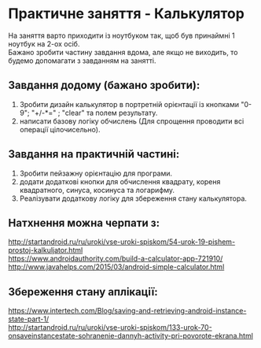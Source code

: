 # Практичне заняття - Калькулятор
На заняття варто приходити із ноутбуком так, щоб був принаймні 1 ноутбук на 2-ох осіб.<br>
Бажано зробити частину  завдання вдома, але якщо не виходить, то будемо допомагати з завданням на занятті.<br>

## Завдання додому (бажано зробити):
1) Зробити дизайн калькулятор в портретній орієнтації із кнопками "0-9"; "+/-*=" ; "clear" та полем результату.<br> 
2) написати базову логіку обчислень (Для спрощення проводити всі операції цілочисельно).<br> 

## Завдання на практичній частині: 
1) Зробити пейзажну орієнтацію для програми.<br> 
2) додати додаткові кнопки для обчислення квадрату, кореня квадратного, синуса, косинуса та логарифму.<br> 
3) Реалізувати додаткову логіку для збереження стану калькулятора.<br> 

## Натхнення можна черпати з:
http://startandroid.ru/ru/uroki/vse-uroki-spiskom/54-urok-19-pishem-prostoj-kalkuljator.html<br>
https://www.androidauthority.com/build-a-calculator-app-721910/<br>
http://www.javahelps.com/2015/03/android-simple-calculator.html<br> 

## Збереження стану аплікації:
https://www.intertech.com/Blog/saving-and-retrieving-android-instance-state-part-1/<br> 
http://startandroid.ru/ru/uroki/vse-uroki-spiskom/133-urok-70-onsaveinstancestate-sohranenie-dannyh-activity-pri-povorote-ekrana.html
<br> 